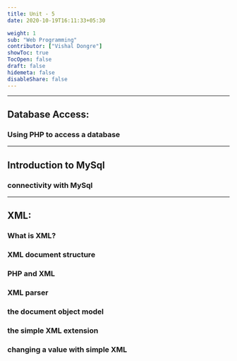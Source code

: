 ```yaml
---
title: Unit - 5
date: 2020-10-19T16:11:33+05:30

weight: 1
sub: "Web Programming"
contributor: ["Vishal Dongre"]
showToc: true
TocOpen: false
draft: false
hidemeta: false
disableShare: false
---
```


---

## Database Access:

### Using PHP to access a database

---

## Introduction to MySql

### connectivity with MySql

---

## XML:

### What is XML?

### XML document structure

### PHP and XML

### XML parser

### the document object model

### the simple XML extension

### changing a value with simple XML
